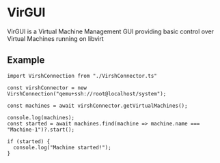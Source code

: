 # VirGUI

VirGUI is a Virtual Machine Management GUI providing basic control over Virtual
Machines running on libvirt

## Example

```
import VirshConnection from "./VirshConnector.ts"

const virshConnector = new VirshConnection("qemu+ssh://root@localhost/system");

const machines = await virshConnector.getVirtualMachines();

console.log(machines);
const started = await machines.find(machine => machine.name === "Machine-1")?.start();

if (started) {
  console.log("Machine started!");
}
```
